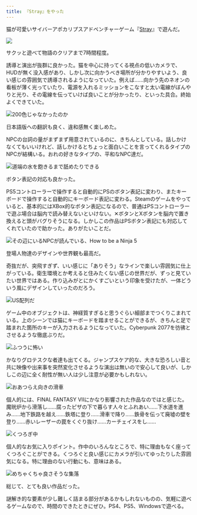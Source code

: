 ```yaml
---
title: 『Stray』をやった
---
```

猫が可愛いサイバーアポカリプスアドベンチャーゲーム『[Stray](https://store.steampowered.com/app/1332010/Stray/?l=japanese)』で遊んだ。

![](https://lh6.googleusercontent.com/fRL_r4DbmS8JNvjY3kHoB4NegfpWXHsNR9le-waVewBvw64FwTqf8rcgEZuqKrhJJZg0L7Ror8m0QWg7usmapnWSSOhlsRLQnFZeoTONgJT60Ii_dCHE_sHHE_ryY1o5lwEvNRBPmp6HnKAFOqsKZSQ)

サクッと遊べて物語のクリアまで7時間程度。

誘導と演出が抜群に良かった。猫を中心に持ってくる視点の低いカメラで、HUDが無く没入感があり、しかし次に向かうべき場所が分かりやすいよう、良い感じの雰囲気で誘導されるようになっていた。例えば……向かう先のネオンの看板が薄く光っていたり、電源を入れるミッションをこなすと太い電線がぼんやりと光り、その電線を伝っていけば良いことが分かったり、といった具合。終始よくできていた。

![](https://lh5.googleusercontent.com/FTka34_nx4WiVlT4EzHn7YFGYTo6u8vWY4yPZ616GlpWIpbnKNu6kowChDDP2U-vLQpzohyD8zwimB955NLlkSHDznrqKjM1SXUL0RV6dEztwv9QBu0kkDbaZsP07NZiRWHnwyZin4rKUCO5Hp0nbOo "200色じゃなかったのか")

日本語版への翻訳も良く、違和感無く楽しめた。

NPCの台詞の量がまずまず用意されているのに、きちんとしている。話しかけなくてもいいけれど、話しかけるとちょっと面白いことを言ってくれるタイプのNPCが結構いる。おれの好きなタイプの、平和なNPC達だ。

![](https://lh5.googleusercontent.com/yxGNYcJYEeI01QwrFnFZbWWc3EqaIbBluBA_srMo4qYkbAwq0-uuLNDgRx0UpZaPCBNDocGg7LwUUY9PasuaA5UZ8qZBPpU9MywhDoTXozHJVQv0A0gO7U6eBwfuVF_-hV4FyZVtQHca-PyTqV6Xgtw "道端の水を飽きるまで舐めたりできる")

ボタン表記の対応も良かった。

PS5コントローラーで操作すると自動的にPSのボタン表記に変わり、またキーボードで操作すると自動的にキーボード表記に変わる。Steamのゲームをやっていると、基本的にはXBox的なボタン表記になるので、普通はPSコントローラーで遊ぶ場合は脳内で読み替えないといけない。✕ボタンとXボタンを脳内で置き換えると頭がバグりそうになる。しかしこの作品はPSボタン表記にも対応してくれていたので助かった。ありがたいことだ。

![](https://lh5.googleusercontent.com/ZGEkJOW5d79XsTkEQPh3Z8ceMxGTHLD2ycdPopic3-tntQmZ23Ivxth_Ko0MbZTQan9akt1uvkmf5tj_BQY6ZjR4Nxun5JDGG84V-HX8V2zaCiFrpYOgjnoiZE6Ca2PMZ64cBIZxOMBeZOE8RTGz-k4 "その辺にいるNPCが読んでいる、How to be a Ninja 5")

登場人物達のデザインや世界観も最高だ。

奇抜だが、突飛すぎず、いい感じに「ありそう」なラインで楽しい雰囲気に仕上がっている。衛生環境とか考えると住みたくない感じの世界だが、ずっと見ていたい世界ではある。作り込みがとにかくすごいという印象を受けたが、一体どういう風にデザインしていったのだろう。

![](https://lh4.googleusercontent.com/_TXyBvrQcwea74urvzgeWMT_nevMC2gZXQMD2A4UE2Sh5hoUG-v9itnAg8K3ON8EClwCbsrIJrqKwGe9jvb1H7Kt0Bbgz14ruiXZII5aZ1KHrw9YBC4CE0ynHnMG76hvoTzkorSL24rZBwHkAy4h0tM "US配列だ")

ゲーム中のオブジェクトは、神経質すぎると思うぐらい細部までつくりこまれている。上のシーンでは猫にキーボードを踏ませることができるが、きちんと足で踏まれた箇所のキーが入力されるようになっていた。Cyberpunk 2077を彷彿とさせるような徹底ぶりだ。

![](https://lh5.googleusercontent.com/cLikT8Tsm5fErj5OXUt6EU5afdEIiAF4x0TdRnyF15iQjeGCZ9wfK0n5ulcw-4lyXndDuvPhz6FIUOBki9EQfDxqwKsOv7kr7DWJ0z7VXHU9kybzASSxIH_KqxOtXjA6IehhGR_HdkUwHZLu3t5NnJc "ふつうに怖い")

かなりグロテスクな者達も出てくる。ジャンプスケア的な、大きな恐ろしい音と共に映像や出来事を突然変化させるような演出は無いので安心して良いが、しかしこの辺に全く耐性が無い人は少し注意が必要かもしれない。

![](https://lh4.googleusercontent.com/ggXXmvJP6fiRAX7XFUa9KCnVxhET2TyODN_XjhBpD3oNs4emyLPQvz-ltbW2BcwWQQVUmDF4FZWWorCUW9Hfw5nMx8CgM37fFu0C4Z7D0D8Z0xuxy5qVTy4TwBLs3aiEmSLL4uzeS1WAFcPy6X0P8yM "おあつらえ向きの滑車")

個人的には、FINAL FANTASY VIIにかなり影響された作品なのではと感じた。魔晄炉から滑落し……腐ったピザの下で暮らす人々とふれあい……下水道を進み……地下鉄路を越え……鉄塔に登り……滑車で降り……鉄骨を伝って廃墟の壁を登り……赤いレーザーの罠をくぐり抜け……カーチェイスをし……

![](https://lh5.googleusercontent.com/-eHEmCKTgvockhNG11MKnoRBGUJEbZ49bnDtPBilGKn2xKBUVEk8Q4jwoC7XOFa0ItIz3rdEkTpp9jKXtLmHsK0toS1BUWB2EN_g_G8eWYhuYtQbXIa9bVB5baGC7Om8K1QEPBmBl0xxr3E_hGsjw5E "くつろぎ中")

個人的なお気に入りポイント。作中のいろんなところで、特に理由もなく座ってくつろぐことができる。くつろぐと良い感じにカメラが引いてゆったりした雰囲気になる。特に理由のない行動にも、意味はある。

![](https://lh4.googleusercontent.com/EzAuk7NdJt6B2czr0tV6y6Uh-LUbbPl2mBICm4EX9dC0gDYY9UTwBc-aP57IT5jLxpDRfWDA_nZ21CpMSk786iX7FVGI17G17p82V5FY65E1rCJUFIS3wzlpwnmTbFiHjM5LlGl8XS_ah9oanfq_9ns "めちゃくちゃ良さそうな集落")

総じて、とても良い作品だった。

謎解き的な要素が少し難しく詰まる部分があるかもしれないものの、気軽に遊べるゲームなので、時間のできたときにぜひ。PS4、PS5、Windowsで遊べる。

